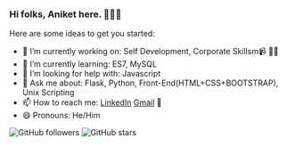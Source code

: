 ### Hi folks, Aniket here. 👋👨‍💻


Here are some ideas to get you started:

- 🔭 I’m currently working on: Self Development, Corporate Skillsm📹 ✍🏾
- 🌱 I’m currently learning: ES7, MySQL
- 🤔 I’m looking for help with: Javascript
- 💬 Ask me about: Flask, Python, Front-End(HTML+CSS+BOOTSTRAP), Unix Scripting
- 📫 How to reach me: <a href="https://www.linkedin.com/in/aniket-patel-b910b1192">LinkedIn</a> [Gmail](mailto:aniketpatel26199@gmail.com) 💼
- 😄 Pronouns: He/Him

![GitHub followers](https://img.shields.io/github/followers/AniketCPatel?style=social)
![GitHub stars](https://img.shields.io/github/stars/AniketCPatel/AniketCPatel?style=social)
